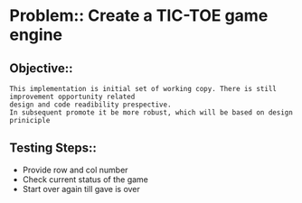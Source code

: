 # Problem:: Create a TIC-TOE game engine

## Objective::
    This implementation is initial set of working copy. There is still improvement opportunity related
    design and code readibility prespective.
    In subsequent promote it be more robust, which will be based on design priniciple

## Testing Steps::
- Provide row and col number
- Check current status of the game
- Start over again till gave is over